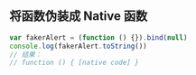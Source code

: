 ## 将函数伪装成 Native 函数
```js
var fakerAlert = (function () {}).bind(null)
console.log(fakerAlert.toString())
// 结果：
// function () { [native code] }
```